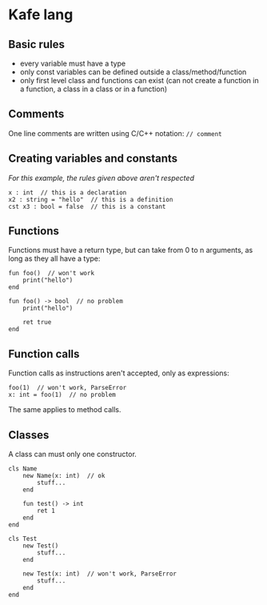 # Kafe lang

## Basic rules

* every variable must have a type
* only const variables can be defined outside a class/method/function
* only first level class and functions can exist (can not create a function in a function, a class in a class or in a function)

## Comments

One line comments are written using C/C++ notation: `// comment`

## Creating variables and constants

*For this example, the rules given above aren't respected*

```
x : int  // this is a declaration
x2 : string = "hello"  // this is a definition
cst x3 : bool = false  // this is a constant
```

## Functions

Functions must have a return type, but can take from 0 to n arguments, as long as they all have a type:

```
fun foo()  // won't work
    print("hello")
end

fun foo() -> bool  // no problem
    print("hello")

    ret true
end
```

## Function calls

Function calls as instructions aren't accepted, only as expressions:

```
foo(1)  // won't work, ParseError
x: int = foo(1)  // no problem
```

The same applies to method calls.

## Classes

A class can must only one constructor.

```
cls Name
    new Name(x: int)  // ok
        stuff...
    end

    fun test() -> int
        ret 1
    end
end

cls Test
    new Test()
        stuff...
    end

    new Test(x: int)  // won't work, ParseError
        stuff...
    end
end
```